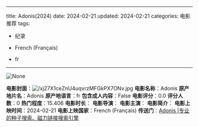 
---
title: Adonis(2024)
date: 2024-02-21
updated: 2024-02-21
categories: 电影推荐
tags:

- 纪录

- French (Français)
- fr
---

<img src="https://image.tmdb.org/t/p/originalNone" alt="None" title="None">

**电影封面**：<img src="https://image.tmdb.org/t/p/w200/xj27X1ceZnU4uqvrzMFGkPX7ONv.jpg" alt="/xj27X1ceZnU4uqvrzMFGkPX7ONv.jpg" title="/xj27X1ceZnU4uqvrzMFGkPX7ONv.jpg">
**电影名称**：Adonis
**原产地片名**：Adonis
**原产地语言**：fr
**包含成人内容**：False
**电影评分**：0.0
**评分人数**：0
**热门程度**：15.406
**电影时长**：
**电影导演**：
**电影主演**：
**电影简介**：
**电影上映时间**：2024-02-21
**电影上映国家**：French (Français)
**传送门**：[Adonis |专业的种子搜索、磁力链接搜索引擎](https://movie.amd794.com:2083/?search=Adonis&ordering=&mode=match_phrase&page_size=10&page=1)

